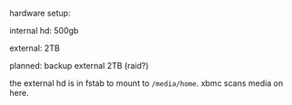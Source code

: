 hardware setup:

internal hd: 500gb

external: 2TB

planned: backup external 2TB (raid?)


the external hd is in fstab to mount to `/media/home`. xbmc scans media on here.
